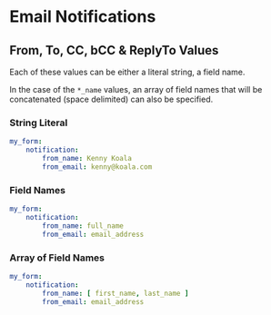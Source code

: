 Email Notifications
===================


From, To, CC, bCC & ReplyTo Values
----------------------------------

Each of these values can be either a literal string, a field name.
 
In the case of the `*_name` values, an array of field names that will be 
concatenated (space delimited) can also be specified.

### String Literal

```yaml
my_form:
    notification:
        from_name: Kenny Koala
        from_email: kenny@koala.com
```

### Field Names

```yaml
my_form:
    notification:
        from_name: full_name
        from_email: email_address
```

### Array of Field Names

```yaml
my_form:
    notification:
        from_name: [ first_name, last_name ]
        from_email: email_address
```
